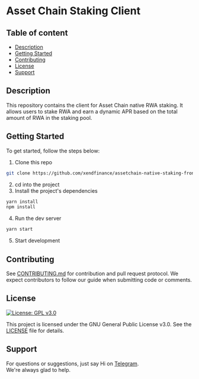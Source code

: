# Asset Chain Staking Client

## Table of content
- [Description](https://github.com/xendfinance/assetchain-native-staking-frontend#description)
- [Getting Started](https://github.com/xendfinance/assetchain-native-staking-frontend#getting-started)
- [Contributing](https://github.com/xendfinance/assetchain-native-staking-frontend#contributing)
- [License](https://github.com/xendfinance/assetchain-native-staking-frontend#license)
- [Support](https://github.com/xendfinance/assetchain-native-staking-frontend#support)

## Description
This repository contains the client for Asset Chain native RWA staking. It allows users to stake RWA and earn a dynamic APR based on the total amount of RWA in the staking pool. 

## Getting Started
To get started, follow the steps below:

1. Clone this repo
  ``` bash
  git clone https://github.com/xendfinance/assetchain-native-staking-frontend.git
  ```
2. cd into the project
3. Install the project's dependencies
  
  ``` bash
  yarn install
  npm install
  ```
4. Run the dev server
   
  ``` bash
  yarn start
  ```
5. Start development

## Contributing

See [CONTRIBUTING.md](https://github.com/xendfinance/assetchain-native-staking-frontend/CONTRIBUTING.md) for contribution and pull request protocol. We expect contributors to follow our guide when submitting code or comments.

## License

[![License: GPL v3.0](https://img.shields.io/badge/License-GPL%20v3-blue.svg)](https://www.gnu.org/licenses/gpl-3.0)

This project is licensed under the GNU General Public License v3.0. See the [LICENSE](LICENSE) file for details.

## Support

For questions or suggestions, just say Hi on [Telegram](https://t.me/xendfinancedevs).<br/>
We're always glad to help.
